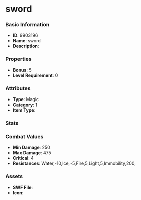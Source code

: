 # sword



### Basic Information

- **ID**: 9903196
- **Name**: sword
- **Description**: 

### Properties

- **Bonus**: 5
- **Level Requirement**: 0

### Attributes

- **Type**: Magic
- **Category**: 1
- **Item Type**: 

### Stats


### Combat Values

- **Min Damage**: 250
- **Max Damage**: 475
- **Critical**: 4
- **Resistances**: Water,-10,Ice,-5,Fire,5,Light,5,Immobility,200,

### Assets

- **SWF File**: 
- **Icon**: 

